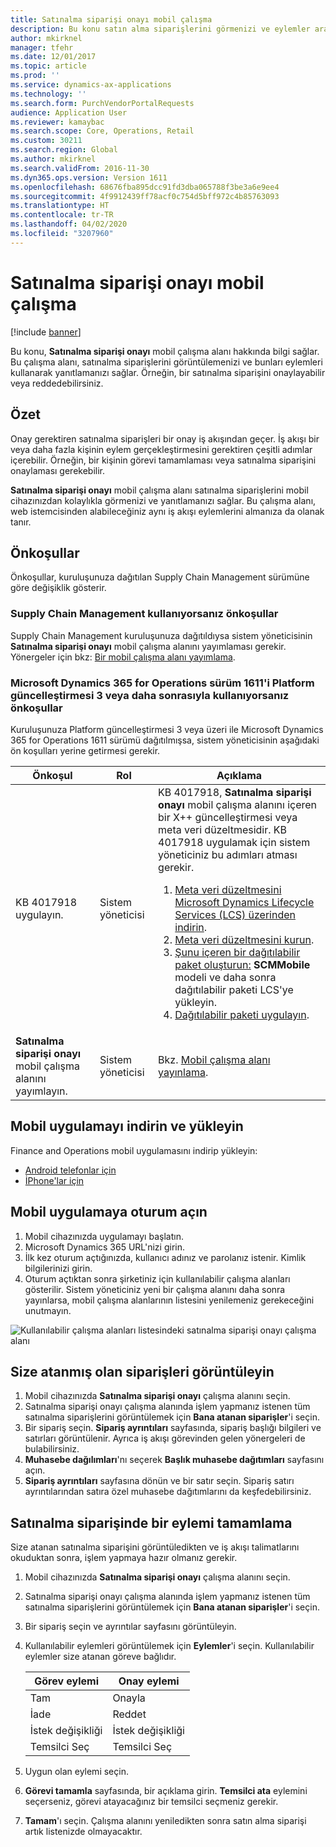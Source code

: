 ```yaml
---
title: Satınalma siparişi onayı mobil çalışma
description: Bu konu satın alma siparişlerini görmenizi ve eylemler aracılığıyla yanıt vermenizi sağlayan Satınalma siparişi onayı mobil çalışma alanı hakkında bilgi sağlar. Örneğin, bir satınalma siparişini onaylayabilir veya reddedebilirsiniz.
author: mkirknel
manager: tfehr
ms.date: 12/01/2017
ms.topic: article
ms.prod: ''
ms.service: dynamics-ax-applications
ms.technology: ''
ms.search.form: PurchVendorPortalRequests
audience: Application User
ms.reviewer: kamaybac
ms.search.scope: Core, Operations, Retail
ms.custom: 30211
ms.search.region: Global
ms.author: mkirknel
ms.search.validFrom: 2016-11-30
ms.dyn365.ops.version: Version 1611
ms.openlocfilehash: 68676fba895dcc91fd3dba065788f3be3a6e9ee4
ms.sourcegitcommit: 4f9912439ff78acf0c754d5bff972c4b85763093
ms.translationtype: HT
ms.contentlocale: tr-TR
ms.lasthandoff: 04/02/2020
ms.locfileid: "3207960"
---
```

# <a name="purchase-order-approval-mobile-workspace"></a>Satınalma siparişi onayı mobil çalışma

[!include [banner](../includes/banner.md)]

Bu konu, **Satınalma siparişi onayı** mobil çalışma alanı hakkında bilgi sağlar. Bu çalışma alanı, satınalma siparişlerini görüntülemenizi ve bunları eylemleri kullanarak yanıtlamanızı sağlar. Örneğin, bir satınalma siparişini onaylayabilir veya reddedebilirsiniz.
 
## <a name="overview"></a>Özet 
Onay gerektiren satınalma siparişleri bir onay iş akışından geçer. İş akışı bir veya daha fazla kişinin eylem gerçekleştirmesini gerektiren çeşitli adımlar içerebilir. Örneğin, bir kişinin görevi tamamlaması veya satınalma siparişini onaylaması gerekebilir. 

**Satınalma siparişi onayı** mobil çalışma alanı satınalma siparişlerini mobil cihazınızdan kolaylıkla görmenizi ve yanıtlamanızı sağlar. Bu çalışma alanı, web istemcisinden alabileceğiniz aynı iş akışı eylemlerini almanıza da olanak tanır.

## <a name="prerequisites"></a>Önkoşullar
Önkoşullar, kuruluşunuza dağıtılan Supply Chain Management sürümüne göre değişiklik gösterir.

### <a name="prerequisites-if-you-use-supply-chain-management"></a>Supply Chain Management kullanıyorsanız önkoşullar 
Supply Chain Management kuruluşunuza dağıtıldıysa sistem yöneticisinin **Satınalma siparişi onayı** mobil çalışma alanını yayımlaması gerekir. Yönergeler için bkz: [Bir mobil çalışma alanı yayımlama](../../dev-itpro/mobile-apps/publish-mobile-workspace.md).

### <a name="prerequisites-if-you-use-microsoft-dynamics-365-for-operations-version-1611-with-platform-update-3-or-later"></a>Microsoft Dynamics 365 for Operations sürüm 1611'i Platform güncelleştirmesi 3 veya daha sonrasıyla kullanıyorsanız önkoşullar
Kuruluşunuza Platform güncelleştirmesi 3 veya üzeri ile Microsoft Dynamics 365 for Operations 1611 sürümü dağıtılmışsa, sistem yöneticisinin aşağıdaki ön koşulları yerine getirmesi gerekir. 

<table>
<thead>
<tr class="header">
<th>Önkoşul</th>
<th>Rol</th>
<th>Açıklama</th>
</tr>
</thead>
<tbody>
<tr class="odd">
<td>KB 4017918 uygulayın.</td>
<td>Sistem yöneticisi</td>
<td>KB 4017918, <strong>Satınalma siparişi onayı</strong> mobil çalışma alanını içeren bir X++ güncelleştirmesi veya meta veri düzeltmesidir. KB 4017918 uygulamak için sistem yöneticiniz bu adımları atması gerekir.
<ol>
<li><a href="../../dev-itpro/migration-upgrade/download-hotfix-lcs.md">Meta veri düzeltmesini Microsoft Dynamics Lifecycle Services (LCS) üzerinden indirin</a>.</li>
<li><a href="../../dev-itpro/migration-upgrade/install-metadata-hotfix-package.md">Meta veri düzeltmesini kurun</a>.</li>
<li><a href="../../dev-itpro/deployment/create-apply-deployable-package.md">Şunu içeren bir dağıtılabilir paket oluşturun:</a> <strong>SCMMobile</strong> modeli ve daha sonra dağıtılabilir paketi LCS'ye yükleyin.</li>
<li><a href="../../dev-itpro/deployment/apply-deployable-package-system.md">Dağıtılabilir paketi uygulayın</a>.</li>
</ol></td>
</tr>
<tr class="even">
<td><strong>Satınalma siparişi onayı</strong> mobil çalışma alanını yayımlayın.</td>
<td>Sistem yöneticisi</td>
<td>Bkz. <a href="../../dev-itpro/mobile-apps/publish-mobile-workspace.md">Mobil çalışma alanı yayınlama</a>.</td>
</tr>
</tbody>
</table>

## <a name="download-and-install-the-mobile-app"></a>Mobil uygulamayı indirin ve yükleyin
Finance and Operations mobil uygulamasını indirip yükleyin:

- [Android telefonlar için](https://go.microsoft.com/fwlink/?linkid=850662)
- [İPhone'lar için](https://go.microsoft.com/fwlink/?linkid=850663)


## <a name="sign-in-to-the-mobile-app"></a>Mobil uygulamaya oturum açın

1. Mobil cihazınızda uygulamayı başlatın.
2. Microsoft Dynamics 365 URL'nizi girin.
3. İlk kez oturum açtığınızda, kullanıcı adınız ve parolanız istenir. Kimlik bilgilerinizi girin.
4. Oturum açtıktan sonra şirketiniz için kullanılabilir çalışma alanları gösterilir. Sistem yöneticiniz yeni bir çalışma alanını daha sonra yayınlarsa, mobil çalışma alanlarının listesini yenilemeniz gerekeceğini unutmayın.

![Kullanılabilir çalışma alanları listesindeki satınalma siparişi onayı çalışma alanı](./media/po-workspaces.png)

## <a name="view-orders-that-are-assigned-to-you"></a>Size atanmış olan siparişleri görüntüleyin
1. Mobil cihazınızda **Satınalma siparişi onayı** çalışma alanını seçin.
2. Satınalma siparişi onayı çalışma alanında işlem yapmanız istenen tüm satınalma siparişlerini görüntülemek için **Bana atanan siparişler**'i seçin.
3. Bir sipariş seçin. **Sipariş ayrıntıları** sayfasında, sipariş başlığı bilgileri ve satırları görüntülenir. Ayrıca iş akışı görevinden gelen yönergeleri de bulabilirsiniz.
4. **Muhasebe dağılımları**'nı seçerek **Başlık muhasebe dağıtımları** sayfasını açın.
5. **Sipariş ayrıntıları** sayfasına dönün ve bir satır seçin. Sipariş satırı ayrıntılarından satıra özel muhasebe dağıtımlarını da keşfedebilirsiniz.

## <a name="complete-an-action-on-the-purchase-order"></a>Satınalma siparişinde bir eylemi tamamlama
Size atanan satınalma siparişini görüntüledikten ve iş akışı talimatlarını okuduktan sonra, işlem yapmaya hazır olmanız gerekir.

1. Mobil cihazınızda **Satınalma siparişi onayı** çalışma alanını seçin.
2. Satınalma siparişi onayı çalışma alanında işlem yapmanız istenen tüm satınalma siparişlerini görüntülemek için **Bana atanan siparişler**'i seçin.
3. Bir sipariş seçin ve ayrıntılar sayfasını görüntüleyin.
4. Kullanılabilir eylemleri görüntülemek için **Eylemler**'i seçin. Kullanılabilir eylemler size atanan göreve bağlıdır.

    | Görev eylemi    | Onay eylemi  |
    |----------------|------------------|
    | Tam       | Onayla          |
    | İade         | Reddet           |
    | İstek değişikliği | İstek değişikliği   |
    | Temsilci Seç       | Temsilci Seç         |

5. Uygun olan eylemi seçin.
6. **Görevi tamamla** sayfasında, bir açıklama girin. **Temsilci ata** eylemini seçerseniz, görevi atayacağınız bir temsilci seçmeniz gerekir.
7. **Tamam**'ı seçin. Çalışma alanını yeniledikten sonra satın alma siparişi artık listenizde olmayacaktır. 
